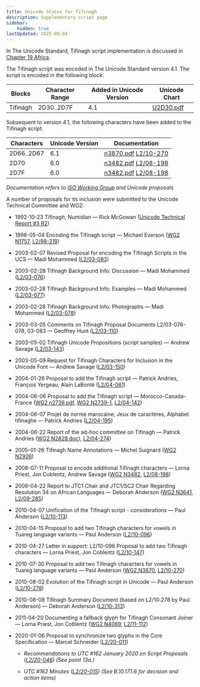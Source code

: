 ```yaml
---
title: Unicode Status for Tifinagh
description: Supplementary script page
sidebar:
    hidden: true
lastUpdated: 2025-09-04
---
```


In The Unicode Standard, Tifinagh script implementation is discussed in [Chapter 19 Africa](http://www.unicode.org/versions/latest/ch19.pdf).

[comment]: # (end of intro)

[comment]: # (start of blocks)

The Tifinagh script was encoded in The Unicode Standard version 4.1. The script is encoded in the following block:

| Blocks | Character Range | Added in Unicode Version | Unicode Chart |
| ------ | --------------- | ------------------------ | ------------- |
| Tifinagh | 2D30..2D7F | 4.1 | [U2D30.pdf](http://www.unicode.org/charts/PDF/U2D30.pdf) |

[comment]: # (end of blocks)

[comment]: # (start of chars)

Subsequent to version 4.1, the following characters have been added to the Tifinagh script:

| Characters | Unicode Version | Documentation |
| ---------- | --------------- | ------------- |
| 2D66..2D67 | 6.1 | [n3870.pdf](https://www.unicode.org/wg2/docs/n3870.pdf) [L2/10-270](http://www.unicode.org/cgi-bin/GetMatchingDocs.pl?L2/10-270) |
| 2D70 | 6.0 | [n3482.pdf](https://www.unicode.org/wg2/docs/n3482.pdf) [L2/08-198](http://www.unicode.org/cgi-bin/GetMatchingDocs.pl?L2/08-198) |
| 2D7F | 6.0 | [n3482.pdf](https://www.unicode.org/wg2/docs/n3482.pdf) [L2/08-198](http://www.unicode.org/cgi-bin/GetMatchingDocs.pl?L2/08-198) |

_Documentation refers to [ISO Working Group](https://www.unicode.org/wg2/) and Unicode proposals_

[comment]: # (end of chars)

[comment]: # (start of rest)

A number of proposals for its inclusion were submitted to the Unicode Technical Committee and WG2:

- 1992-10-23 Tifinagh, Numidian — Rick McGowan ([Unicode Technical Report #3 R2](http://www.unicode.org/reports/tr3-2/))

- 1998-05-04 Encoding the Tifinagh script — Michael Everson ([WG2 N1757](https://www.unicode.org/wg2/docs/n1757.pdf), [L2/98-219](http://www.unicode.org/cgi-bin/GetMatchingDocs.pl?L2/98-219))

- 2003-02-07 Revised Proposal for encoding the Tifinagh Scripts in the UCS — Madi Mohammed ([L2/03-083](http://www.unicode.org/cgi-bin/GetMatchingDocs.pl?L2/03-083))

- 2003-02-28 Tifinagh Background Info: Discussion — Madi Mohammed ([L2/03-076](http://www.unicode.org/cgi-bin/GetMatchingDocs.pl?L2/03-076))

- 2003-02-28 Tifinagh Background Info: Examples — Madi Mohammed ([L2/03-077](http://www.unicode.org/cgi-bin/GetMatchingDocs.pl?L2/03-077))

- 2003-02-28 Tifinagh Background Info: Photographs — Madi Mohammed ([L2/03-078](http://www.unicode.org/cgi-bin/GetMatchingDocs.pl?L2/03-078))

- 2003-03-05 Comments on Tifinagh Proposal Documents L2/03-076-078, 03-083 — Geoffrey Hunt ([L2/03-110](http://www.unicode.org/cgi-bin/GetMatchingDocs.pl?L2/03-110))

- 2003-05-02 Tifinagh Unicode Propositions (script samples) — Andrew Savage ([L2/03-143](http://www.unicode.org/cgi-bin/GetMatchingDocs.pl?L2/03-143))

- 2003-05-09 Request for Tifinagh Characters for Inclusion in the Unicode Font — Andrew Savage ([L2/03-150](http://www.unicode.org/cgi-bin/GetMatchingDocs.pl?L2/03-150))

- 2004-01-26 Proposal to add the Tifinagh script — Patrick Andries, François Yergeau, Alain LaBonté ([L2/04-061](http://www.unicode.org/cgi-bin/GetMatchingDocs.pl?L2/04-061))

- 2004-06-06 Proposal to add the Tifinagh script — Morocco-Canada-France ([WG2 n2739.pdf](https://www.unicode.org/wg2/docs/n2739.pdf), [WG2 N2739-1](https://www.unicode.org/wg2/docs/n2739-1.pdf), [L2/04-142](http://www.unicode.org/cgi-bin/GetMatchingDocs.pl?L2/04-142))

- 2004-06-07 Projet de norme marocaine; Jeux de caractères, Alphabet tifinaghe — Patrick Andries ([L2/04-195](http://www.unicode.org/cgi-bin/GetMatchingDocs.pl?L2/04-195))

- 2004-06-22 Report of the ad-hoc committee on Tifinagh — Patrick Andries ([WG2 N2828.doc](ftp://std.dkuug.dk/jtc1/SC2/wg2/docs/n2828.doc)), [L2/04-274](http://www.unicode.org/cgi-bin/GetMatchingDocs.pl?L2/04-274))

- 2005-01-26 Tifinagh Name Annotations — Michel Suignard ([WG2 N2926](https://www.unicode.org/wg2/docs/n2926.pdf))

- 2008-07-11 Proposal to encode additional Tifinagh characters — Lorna Priest, Jon Coblentz, Andrew Savage ([WG2 N3482](https://www.unicode.org/wg2/docs/n3482.pdf), [L2/08-198](http://www.unicode.org/cgi-bin/GetMatchingDocs.pl?L2/08-198))

- 2009-04-22 Report to JTC1 Chair and JTC1/SC2 Chair Regarding Resolution 34 on African Languages — Deborah Anderson        ([WG2 N3641](https://www.unicode.org/wg2/docs/n3641.pdf), [L2/09-285](http://www.unicode.org/cgi-bin/GetMatchingDocs.pl?L2/09-285))

- 2010-04-07 Unification of the Tifinagh script - considerations — Paul Anderson ([L2/10-113](http://www.unicode.org/cgi-bin/GetMatchingDocs.pl?L2/10-113))

- 2010-04-15 Proposal to add two Tifinagh characters for vowels in Tuareg language variants — Paul Anderson ([L2/10-096](http://www.unicode.org/cgi-bin/GetMatchingDocs.pl?L2/10-096))

- 2010-04-27 Letter in support: L2/10-096 Proposal to add two Tifinagh characters — Lorna Priest, Jon Coblentz ([L2/10-147](http://www.unicode.org/cgi-bin/GetMatchingDocs.pl?L2/10-147))

- 2010-07-30 Proposal to add two Tifinagh characters for vowels in Tuareg language variants — Paul Anderson ([WG2 N3870](https://www.unicode.org/wg2/docs/n3870.pdf), [L2/10-270](http://www.unicode.org/cgi-bin/GetMatchingDocs.pl?L2/10-270))

- 2010-08-02 Evolution of the Tifinagh script in Unicode — Paul Anderson ([L2/10-278](http://www.unicode.org/cgi-bin/GetMatchingDocs.pl?L2/10-278))

- 2010-08-08 Tifinagh Summary Document (based on L2/10‐278 by Paul Anderson) — Deborah Anderson ([L2/10-313](http://www.unicode.org/cgi-bin/GetMatchingDocs.pl?L2/10-313))

- 2011-04-20 Documenting a fallback glyph for Tifinagh Consonant Joiner — Lorna Priest, Jon Coblentz ([WG2 N4069](https://www.unicode.org/wg2/docs/n4069.pdf), [L2/11-112](http://www.unicode.org/cgi-bin/GetMatchingDocs.pl?L2/11-112))

- 2020-01-06 Proposal to synchronize two glyphs in the Core Specification — Marcel Schneider ([L2/20-011](http://www.unicode.org/cgi-bin/GetMatchingDocs.pl?L2/20-011))

  - _Recommendations to UTC #162 January 2020 on Script Proposals ([L2/20-046](http://www.unicode.org/L2/L2020/20046-script-adhoc-rept.pdf)) (See point 13a.)_

  - _UTC #162 Minutes ([L2/20-015](http://www.unicode.org/L2/L2020/20015.htm)) (See B.10.17.1.6 for decision and action items)_
